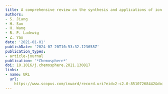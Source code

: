 ```yaml
---
title: A comprehensive review on the synthesis and applications of ion exchange membranes
authors:
- S. Jiang
- H. Sun
- H. Wang
- B. P. Ladewig
- Z. Yao
date: '2021-01-01'
publishDate: '2024-07-20T10:53:32.123658Z'
publication_types:
- article-journal
publication: '*Chemosphere*'
doi: 10.1016/j.chemosphere.2021.130817
links:
- name: URL
  url: 
    https://www.scopus.com/inward/record.uri?eid=2-s2.0-85107268442&doi=10.1016%2fj.chemosphere.2021.130817&partnerID=40&md5=83b5f12669b4f063518bcf74126acf30
---
```

